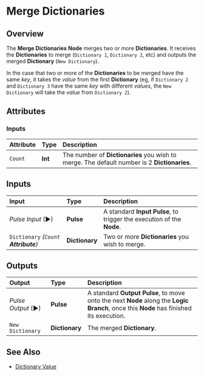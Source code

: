 # Merge Dictionaries

## Overview

The **Merge Dictionaries** **Node** merges two or more **Dictionaries**. It receives the **Dictionaries** to merge \(`Dictionary 1`, `Dictionary 2`, etc\) and outputs the merged **Dictionary** \(`New Dictionary`\).

In the case that two or more of the **Dictionaries** to be merged have the same _key_, it takes the _value_ from the first **Dictionary** \(eg, if `Dictionary 2` and `Dictionary 3` have the same _key_ with different _values_, the `New Dictionary` will take the _value_ from `Dictionary 2`\).

## Attributes

### Inputs

| Attribute | Type | Description |
| :--- | :--- | :--- |
| `Count` | **Int** | The number of **Dictionaries** you wish to merge. The default number is 2 **Dictionaries**. |

## Inputs

| Input | Type | Description |
| :--- | :--- | :--- |
| _Pulse Input_ \(►\) | **Pulse** | A standard **Input Pulse**, to trigger the execution of the **Node**. |
| `Dictionary` _\(`Count`  **Attribute**\)_ | **Dictionary** | Two or more **Dictionaries** you wish to merge. |

## Outputs

| Output | Type | Description |
| :--- | :--- | :--- |
| _Pulse Output_ \(►\) | **Pulse** | A standard **Output Pulse**, to move onto the next **Node** along the **Logic Branch**, once this **Node** has finished its execution. |
| `New Dictionary` | **Dictionary** | The merged **Dictionary**. |

## See Also

* [Dictionary Value](dictionary-value.md)

